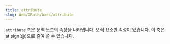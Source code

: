 ```yaml
---
title: attribute
slug: Web/XPath/Axes/attribute
---
```

`attribute` 축은 문맥 노드의 속성을 나타냅니다. 오직 요소만 속성이 있습니다. 이 축은 at sign(@)으로 줄여 쓸 수 있습니다.
